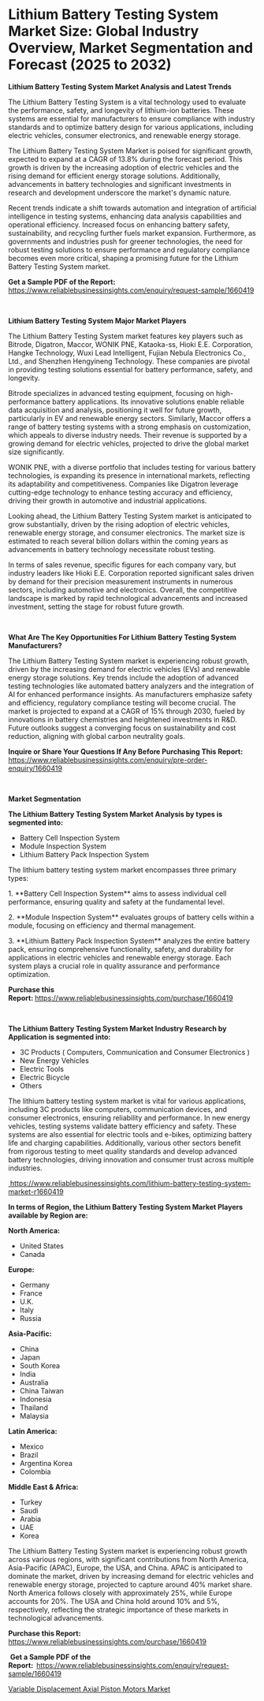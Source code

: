 <p><h1>Lithium Battery Testing System Market Size: Global Industry Overview, Market Segmentation and Forecast (2025 to 2032)</h1></p><p><strong>Lithium Battery Testing System Market Analysis and Latest Trends</strong></p>
<p><p>The Lithium Battery Testing System is a vital technology used to evaluate the performance, safety, and longevity of lithium-ion batteries. These systems are essential for manufacturers to ensure compliance with industry standards and to optimize battery design for various applications, including electric vehicles, consumer electronics, and renewable energy storage. </p><p>The Lithium Battery Testing System Market is poised for significant growth, expected to expand at a CAGR of 13.8% during the forecast period. This growth is driven by the increasing adoption of electric vehicles and the rising demand for efficient energy storage solutions. Additionally, advancements in battery technologies and significant investments in research and development underscore the market's dynamic nature.</p><p>Recent trends indicate a shift towards automation and integration of artificial intelligence in testing systems, enhancing data analysis capabilities and operational efficiency. Increased focus on enhancing battery safety, sustainability, and recycling further fuels market expansion. Furthermore, as governments and industries push for greener technologies, the need for robust testing solutions to ensure performance and regulatory compliance becomes even more critical, shaping a promising future for the Lithium Battery Testing System market.</p></p>
<p><strong>Get a Sample PDF of the Report:&nbsp;</strong> <a href="https://www.reliablebusinessinsights.com/enquiry/request-sample/1660419?utm_campaign=2306&utm_medium=2&utm_source=Github&utm_content=ia&utm_term=29032025&utm_id=lithium-battery-testing-system">https://www.reliablebusinessinsights.com/enquiry/request-sample/1660419</a></p>
<p>&nbsp;</p>
<p><strong>Lithium Battery Testing System Major Market Players</strong></p>
<p><p>The Lithium Battery Testing System market features key players such as Bitrode, Digatron, Maccor, WONIK PNE, Kataoka-ss, Hioki E.E. Corporation, Hangke Technology, Wuxi Lead Intelligent, Fujian Nebula Electronics Co., Ltd., and Shenzhen Hengyineng Technology. These companies are pivotal in providing testing solutions essential for battery performance, safety, and longevity.</p><p>Bitrode specializes in advanced testing equipment, focusing on high-performance battery applications. Its innovative solutions enable reliable data acquisition and analysis, positioning it well for future growth, particularly in EV and renewable energy sectors. Similarly, Maccor offers a range of battery testing systems with a strong emphasis on customization, which appeals to diverse industry needs. Their revenue is supported by a growing demand for electric vehicles, projected to drive the global market size significantly.</p><p>WONIK PNE, with a diverse portfolio that includes testing for various battery technologies, is expanding its presence in international markets, reflecting its adaptability and competitiveness. Companies like Digatron leverage cutting-edge technology to enhance testing accuracy and efficiency, driving their growth in automotive and industrial applications.</p><p>Looking ahead, the Lithium Battery Testing System market is anticipated to grow substantially, driven by the rising adoption of electric vehicles, renewable energy storage, and consumer electronics. The market size is estimated to reach several billion dollars within the coming years as advancements in battery technology necessitate robust testing.</p><p>In terms of sales revenue, specific figures for each company vary, but industry leaders like Hioki E.E. Corporation reported significant sales driven by demand for their precision measurement instruments in numerous sectors, including automotive and electronics. Overall, the competitive landscape is marked by rapid technological advancements and increased investment, setting the stage for robust future growth.</p></p>
<p>&nbsp;</p>
<p><strong>What Are The Key Opportunities For Lithium Battery Testing System Manufacturers?</strong></p>
<p><p>The Lithium Battery Testing System market is experiencing robust growth, driven by the increasing demand for electric vehicles (EVs) and renewable energy storage solutions. Key trends include the adoption of advanced testing technologies like automated battery analyzers and the integration of AI for enhanced performance insights. As manufacturers emphasize safety and efficiency, regulatory compliance testing will become crucial. The market is projected to expand at a CAGR of 15% through 2030, fueled by innovations in battery chemistries and heightened investments in R&D. Future outlooks suggest a converging focus on sustainability and cost reduction, aligning with global carbon neutrality goals.</p></p>
<p><strong>Inquire or Share Your Questions If Any Before Purchasing This Report:</strong> <a href="https://www.reliablebusinessinsights.com/enquiry/pre-order-enquiry/1660419?utm_campaign=2306&utm_medium=2&utm_source=Github&utm_content=ia&utm_term=29032025&utm_id=lithium-battery-testing-system">https://www.reliablebusinessinsights.com/enquiry/pre-order-enquiry/1660419</a></p>
<p>&nbsp;</p>
<p><strong>Market Segmentation</strong></p>
<p><strong>The Lithium Battery Testing System Market Analysis by types is segmented into:</strong></p>
<p><ul><li>Battery Cell Inspection System</li><li>Module Inspection System</li><li>Lithium Battery Pack Inspection System</li></ul></p>
<p><p>The lithium battery testing system market encompasses three primary types: </p><p>1. **Battery Cell Inspection System** aims to assess individual cell performance, ensuring quality and safety at the fundamental level.</p><p>2. **Module Inspection System** evaluates groups of battery cells within a module, focusing on efficiency and thermal management.</p><p>3. **Lithium Battery Pack Inspection System** analyzes the entire battery pack, ensuring comprehensive functionality, safety, and durability for applications in electric vehicles and renewable energy storage. Each system plays a crucial role in quality assurance and performance optimization.</p></p>
<p><strong>Purchase this Report:&nbsp;</strong><a href="https://www.reliablebusinessinsights.com/purchase/1660419?utm_campaign=2306&utm_medium=2&utm_source=Github&utm_content=ia&utm_term=29032025&utm_id=lithium-battery-testing-system">https://www.reliablebusinessinsights.com/purchase/1660419</a></p>
<p>&nbsp;</p>
<p><strong>The Lithium Battery Testing System Market Industry Research by Application is segmented into:</strong></p>
<p><ul><li>3C Products ( Computers, Communication and Consumer Electronics )</li><li>New Energy Vehicles</li><li>Electric Tools</li><li>Electric Bicycle</li><li>Others</li></ul></p>
<p><p>The lithium battery testing system market is vital for various applications, including 3C products like computers, communication devices, and consumer electronics, ensuring reliability and performance. In new energy vehicles, testing systems validate battery efficiency and safety. These systems are also essential for electric tools and e-bikes, optimizing battery life and charging capabilities. Additionally, various other sectors benefit from rigorous testing to meet quality standards and develop advanced battery technologies, driving innovation and consumer trust across multiple industries.</p></p>
<p><a href="https://www.reliablebusinessinsights.com/lithium-battery-testing-system-market-r1660419?utm_campaign=2306&utm_medium=2&utm_source=Github&utm_content=ia&utm_term=29032025&utm_id=lithium-battery-testing-system">&nbsp;https://www.reliablebusinessinsights.com/lithium-battery-testing-system-market-r1660419</a></p>
<p><strong>In terms of Region, the Lithium Battery Testing System Market Players available by Region are:</strong></p>
<p>
    <p> <strong> North America: </strong>
        <ul>
            <li>United States</li>
            <li>Canada</li>
        </ul>
        </p> 
    <p> <strong> Europe: </strong>
        <ul>
            <li>Germany</li>
            <li>France</li>
            <li>U.K.</li>
            <li>Italy</li>
            <li>Russia</li>
        </ul>
        </p> 
    <p> <strong> Asia-Pacific: </strong>
        <ul>
            <li>China</li>
            <li>Japan</li>
            <li>South Korea</li>
            <li>India</li>
            <li>Australia</li>
            <li>China Taiwan</li>
            <li>Indonesia</li>
            <li>Thailand</li>
            <li>Malaysia</li>
        </ul>
        </p> 
    <p> <strong> Latin America: </strong>
        <ul>
            <li>Mexico</li>
            <li>Brazil</li>
            <li>Argentina Korea</li>
            <li>Colombia</li>
        </ul>
        </p> 
    <p> <strong> Middle East & Africa: </strong>
        <ul>
            <li>Turkey</li>
            <li>Saudi</li>
            <li>Arabia</li>
            <li>UAE</li>
            <li>Korea</li>
        </ul>
    </p>
    </p>
<p><p>The Lithium Battery Testing System market is experiencing robust growth across various regions, with significant contributions from North America, Asia-Pacific (APAC), Europe, the USA, and China. APAC is anticipated to dominate the market, driven by increasing demand for electric vehicles and renewable energy storage, projected to capture around 40% market share. North America follows closely with approximately 25%, while Europe accounts for 20%. The USA and China hold around 10% and 5%, respectively, reflecting the strategic importance of these markets in technological advancements.</p></p>
<p><strong>Purchase this Report: </strong><a href="https://www.reliablebusinessinsights.com/purchase/1660419?utm_campaign=2306&utm_medium=2&utm_source=Github&utm_content=ia&utm_term=29032025&utm_id=lithium-battery-testing-system">https://www.reliablebusinessinsights.com/purchase/1660419</a></p>
<p>&nbsp;<strong>Get a Sample PDF of the Report:&nbsp;&nbsp;</strong><a href="https://www.reliablebusinessinsights.com/enquiry/request-sample/1660419?utm_campaign=2306&utm_medium=2&utm_source=Github&utm_content=ia&utm_term=29032025&utm_id=lithium-battery-testing-system">https://www.reliablebusinessinsights.com/enquiry/request-sample/1660419</a></p>
<p><strong></strong></p>
<p><p><a href="https://github.com/comasnickie/Market-Research-Report-List-1/blob/main/variable-displacement-axial-piston-motors-market.md?utm_campaign=2306&utm_medium=2&utm_source=Github&utm_content=ia&utm_term=29032025&utm_id=lithium-battery-testing-system">Variable Displacement Axial Piston Motors Market</a></p></p>
